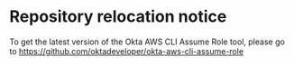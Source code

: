 # Repository relocation notice
To get the latest version of the Okta AWS CLI Assume Role tool, please go to <https://github.com/oktadeveloper/okta-aws-cli-assume-role>
